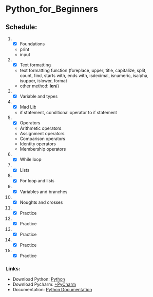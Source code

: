 # **Python_for_Beginners**
## Schedule:

1. - [x] Foundations
   - print
   - input
2. - [x] Text formatting
   - text formatting function (foreplace, upper, title, capitalize,
							   split, count, find, starts with,
						       ends with, isdecimal, isnumeric, isalpha,
							   isupper, islower, format
   - other method: __len__()
3. - [x] Variable and types
4. - [x] Mad Lib
   - if statement, conditional operator to if statement
5. - [x] Operators
   - Arithmetic operators
   - Assignment operators
   - Comparison operators
   - Identity operators
   - Membership operators
6. - [x] While loop
7. - [x] Lists
8. - [x] For loop and lists
9. - [x] Variables and branches
10. - [x] Noughts and crosses
11. - [x] Practice
12. - [x] Practice
13. - [x] Practice
14. - [x] Practice
15. - [x] Practice

### Links:
- Download Python: [Python](https://www.python.org/)
- Download Pycharm: [+PyCharm](https://www.jetbrains.com/pycharm/)
- Documentation: [Python Documentation](https://docs.python.org/3/)